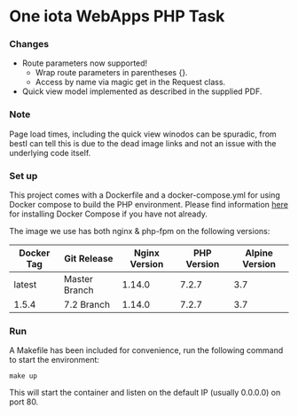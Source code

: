# One iota WebApps PHP Task

### Changes
* Route parameters now supported!
    * Wrap route parameters in parentheses {}.
    * Access by name via magic get in the Request class.
* Quick view model implemented as described in the supplied PDF.

### Note
Page load times, including the quick view winodos can be spuradic, from bestI can tell this is due to the dead image links and not an issue with the underlying code itself.

### Set up

This project comes with a Dockerfile and a docker-compose.yml for using Docker compose to build the PHP environment. Please find information [here](https://docs.docker.com/compose/install/) for installing Docker Compose if you have not already.

The image we use has both nginx & php-fpm on the following versions:

| Docker Tag | Git Release | Nginx Version | PHP Version | Alpine Version |
|-----|-------|-----|--------|--------|
| latest | Master Branch |1.14.0 | 7.2.7 | 3.7 |
| 1.5.4 | 7.2 Branch |1.14.0 | 7.2.7 | 3.7 |



### Run 

A Makefile has been included for convenience, run the following command to start the environment:

```
make up
```

This will start the container and listen on the default IP (usually 0.0.0.0) on port 80. 


